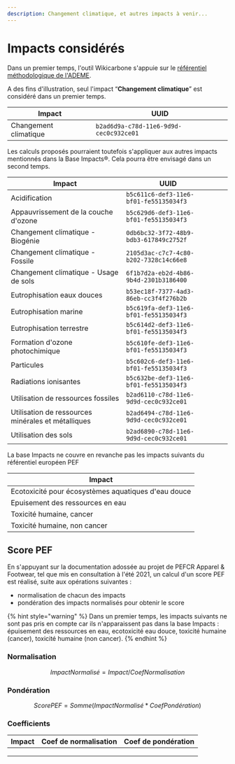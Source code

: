 ```yaml
---
description: Changement climatique, et autres impacts à venir...
---
```


# Impacts considérés

Dans un premier temps, l'outil Wikicarbone s'appuie sur le [référentiel méthodologique de l'ADEME](https://www.base-impact.ademe.fr).

A des fins d'illustration, seul l'impact “**Changement climatique**” est considéré dans un premier temps.

| Impact                | UUID                                   |
| --------------------- | -------------------------------------- |
| Changement climatique | `b2ad6d9a-c78d-11e6-9d9d-cec0c932ce01` |

Les calculs proposés pourraient toutefois s'appliquer aux autres impacts mentionnés dans la Base Impacts®. Cela pourra être envisagé dans un second temps.

| Impact                                             | UUID                                   |   |   |
| -------------------------------------------------- | -------------------------------------- | - | - |
| Acidification                                      | `b5c611c6-def3-11e6-bf01-fe55135034f3` |   |   |
| Appauvrissement de la couche d'ozone               | `b5c629d6-def3-11e6-bf01-fe55135034f3` |   |   |
| Changement climatique - Biogénie                   | `0db6bc32-3f72-48b9-bdb3-617849c2752f` |   |   |
| Changement climatique - Fossile                    | `2105d3ac-c7c7-4c80-b202-7328c14c66e8` |   |   |
| Changement climatique - Usage de sols              | `6f1b7d2a-eb2d-4b86-9b4d-2301b3186400` |   |   |
| Eutrophisation eaux douces                         | `b53ec18f-7377-4ad3-86eb-cc3f4f276b2b` |   |   |
| Eutrophisation marine                              | `b5c619fa-def3-11e6-bf01-fe55135034f3` |   |   |
| Eutrophisation terrestre                           | `b5c614d2-def3-11e6-bf01-fe55135034f3` |   |   |
| Formation d'ozone photochimique                    | `b5c610fe-def3-11e6-bf01-fe55135034f3` |   |   |
| Particules                                         | `b5c602c6-def3-11e6-bf01-fe55135034f3` |   |   |
| Radiations ionisantes                              | `b5c632be-def3-11e6-bf01-fe55135034f3` |   |   |
| Utilisation de ressources fossiles                 | `b2ad6110-c78d-11e6-9d9d-cec0c932ce01` |   |   |
| Utilisation de ressources minérales et métalliques | `b2ad6494-c78d-11e6-9d9d-cec0c932ce01` |   |   |
| Utilisation des sols                               | `b2ad6890-c78d-11e6-9d9d-cec0c932ce01` |   |   |

La base Impacts ne couvre en revanche pas les impacts suivants du référentiel européen PEF

| Impact                                              |
| --------------------------------------------------- |
| Ecotoxicité pour écosystèmes aquatiques d'eau douce |
| Epuisement des ressources en eau                    |
| Toxicité humaine, cancer                            |
| Toxicité humaine, non cancer                        |

## Score PEF

En s'appuyant sur la documentation adossée au projet de PEFCR Apparel & Footwear, tel que mis en consultation à l'été 2021, un calcul d'un score PEF est réalisé, suite aux opérations suivantes :&#x20;

* normalisation de chacun des impacts
* pondération des impacts normalisés pour obtenir le score

{% hint style="warning" %}
Dans un premier temps, les impacts suivants ne sont pas pris en compte car ils n'apparaissent pas dans la base Impacts : épuisement des ressources en eau, ecotoxicité eau douce, toxicité humaine (cancer), toxicité humaine (non cancer).
{% endhint %}

### Normalisation

$$
ImpactNormalisé = Impact / CoefNormalisation
$$

### Pondération

$$
ScorePEF = Somme (ImpactNormalisé * CoefPondération)
$$

### Coefficients

| Impact | Coef de normalisation | Coef de pondération |
| ------ | --------------------- | ------------------- |
|        |                       |                     |
|        |                       |                     |
|        |                       |                     |

